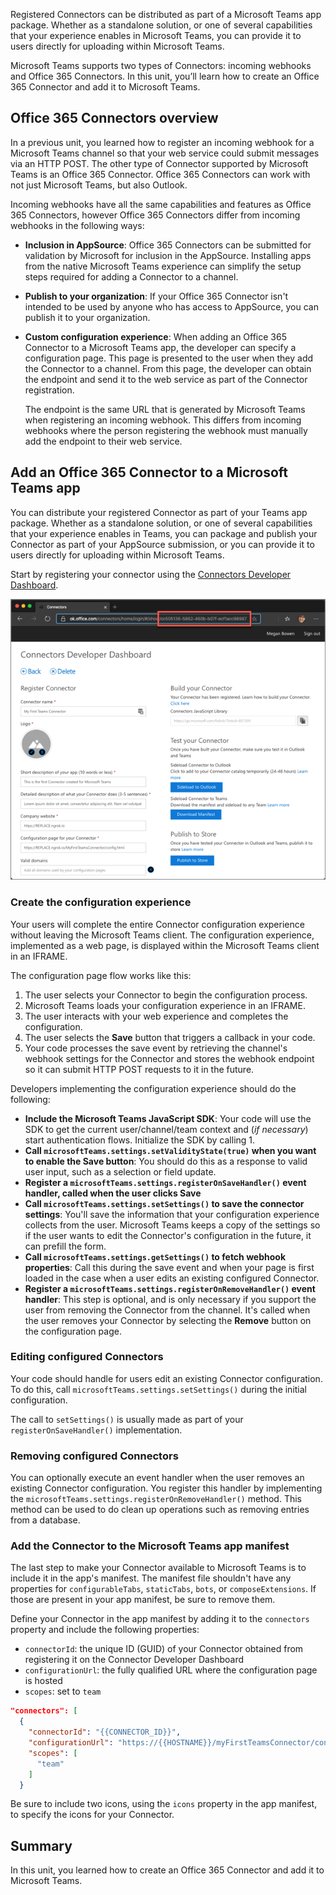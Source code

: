 Registered Connectors can be distributed as part of a Microsoft Teams app package. Whether as a standalone solution, or one of several capabilities that your experience enables in Microsoft Teams, you can provide it to users directly for uploading within Microsoft Teams.

Microsoft Teams supports two types of Connectors: incoming webhooks and Office 365 Connectors. In this unit, you’ll learn how to create an Office 365 Connector and add it to Microsoft Teams.

## Office 365 Connectors overview

In a previous unit, you learned how to register an incoming webhook for a Microsoft Teams channel so that your web service could submit messages via an HTTP POST. The other type of Connector supported by Microsoft Teams is an Office 365 Connector. Office 365 Connectors can work with not just Microsoft Teams, but also Outlook.

Incoming webhooks have all the same capabilities and features as Office 365 Connectors, however Office 365 Connectors differ from incoming webhooks in the following ways:

- **Inclusion in AppSource**: Office 365 Connectors can be submitted for validation by Microsoft for inclusion in the AppSource. Installing apps from the native Microsoft Teams experience can simplify the setup steps required for adding a Connector to a channel.
- **Publish to your organization**: If your Office 365 Connector isn't intended to be used by anyone who has access to AppSource, you can publish it to your organization.
- **Custom configuration experience**: When adding an Office 365 Connector to a Microsoft Teams app, the developer can specify a configuration page. This page is presented to the user when they add the Connector to a channel. From this page, the developer can obtain the endpoint and send it to the web service as part of the Connector registration.

    The endpoint is the same URL that is generated by Microsoft Teams when registering an incoming webhook. This differs from incoming webhooks where the person registering the webhook must manually add the endpoint to their web service.

## Add an Office 365 Connector to a Microsoft Teams app

You can distribute your registered Connector as part of your Teams app package. Whether as a standalone solution, or one of several capabilities that your experience enables in Teams, you can package and publish your Connector as part of your AppSource submission, or you can provide it to users directly for uploading within Microsoft Teams.

Start by registering your connector using the [Connectors Developer Dashboard](https://outlook.office.com/connectors/home/login/#/publish).

![Screenshot of registered Connector in the Connectors Developer Dashboard](../media/07-connector-dashboard-02.png)

### Create the configuration experience

Your users will complete the entire Connector configuration experience without leaving the Microsoft Teams client. The configuration experience, implemented as a web page, is displayed within the Microsoft Teams client in an IFRAME.

The configuration page flow works like this:

1. The user selects your Connector to begin the configuration process.
1. Microsoft Teams loads your configuration experience in an IFRAME.
1. The user interacts with your web experience and completes the configuration.
1. The user selects the **Save** button that triggers a callback in your code.
1. Your code processes the save event by retrieving the channel's webhook settings for the Connector and stores the webhook endpoint so it can submit HTTP POST requests to it in the future.

Developers implementing the configuration experience should do the following:

- **Include the Microsoft Teams JavaScript SDK**: Your code will use the SDK to get the current user/channel/team context and (*if necessary*) start authentication flows. Initialize the SDK by calling 1.
- **Call `microsoftTeams.settings.setValidityState(true)` when you want to enable the Save button**: You should do this as a response to valid user input, such as a selection or field update.
- **Register a `microsoftTeams.settings.registerOnSaveHandler()` event handler, called when the user clicks Save**
- **Call `microsoftTeams.settings.setSettings()` to save the connector settings**: You'll save the information that your configuration experience collects from the user. Microsoft Teams keeps a copy of the settings so if the user wants to edit the Connector's configuration in the future, it can prefill the form.
- **Call `microsoftTeams.settings.getSettings()` to fetch webhook properties**: Call this during the save event and when your page is first loaded in the case when a user edits an existing configured Connector.
- **Register a `microsoftTeams.settings.registerOnRemoveHandler()` event handler**: This step is optional, and is only necessary if you support the user from removing the Connector from the channel. It's called when the user removes your Connector by selecting the **Remove** button on the configuration page.

### Editing configured Connectors

Your code should handle for users edit an existing Connector configuration. To do this, call `microsoftTeams.settings.setSettings()` during the initial configuration.

The call to `setSettings()` is usually made as part of your `registerOnSaveHandler()` implementation.

### Removing configured Connectors

You can optionally execute an event handler when the user removes an existing Connector configuration. You register this handler by implementing the `microsoftTeams.settings.registerOnRemoveHandler()`  method. This method can be used to do clean up operations such as removing entries from a database.

### Add the Connector to the Microsoft Teams app manifest

The last step to make your Connector available to Microsoft Teams is to include it in the app's manifest. The manifest file shouldn't have any properties for `configurableTabs`, `staticTabs`, `bots`, or `composeExtensions`. If those are present in your app manifest, be sure to remove them.

Define your Connector in the app manifest by adding it to the `connectors` property and include the following properties:

- `connectorId`: the unique ID (GUID) of your Connector obtained from registering it on the Connector Developer Dashboard
- `configurationUrl`: the fully qualified URL where the configuration page is hosted
- `scopes`: set to `team`

```json
"connectors": [
  {
    "connectorId": "{{CONNECTOR_ID}}",
    "configurationUrl": "https://{{HOSTNAME}}/myFirstTeamsConnector/config.html",
    "scopes": [
      "team"
    ]
  }
```

Be sure to include two icons, using the `icons` property in the app manifest, to specify the icons for your Connector.

## Summary

In this unit, you learned how to create an Office 365 Connector and add it to Microsoft Teams.
